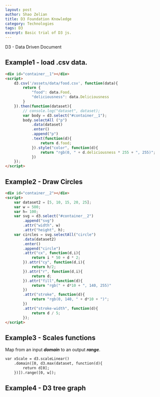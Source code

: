 ```yaml
---
layout: post
author: Shao Zelian
title: D3 Foundation Knowledge
category: Technologies
tags: D3
excerpt: Basic trial of D3 js.
---
```


D3 - Data Driven Document

## Example1 - load .csv data.

<div id="container__1"></div>
<script>
	d3.csv('/assets/data/food.csv', function(data){
		return {
			"food": data.Food,
			"deliciousness": data.Deliciousness
		}
	}).then(function(dataset){
		// console.log("dataset", dataset);
		var body = d3.select("#container__1");
		body.selectAll ("p")
			.data(dataset)
			.enter()
			.append("p")
			.text(function(d){
				return d.food;
			}).style("color", function(d){
				return "rgb(0, " + d.deliciousness * 255 + ", 255)";
			})
	});
</script>

```html
<div id="container__1"></div>
<script>
	d3.csv('/assets/data/food.csv', function(data){
		return {
			"food": data.Food,
			"deliciousness": data.Deliciousness
		}
	}).then(function(dataset){
		// console.log("dataset", dataset);
		var body = d3.select("#container__1");
		body.selectAll ("p")
			.data(dataset)
			.enter()
			.append("p")
			.text(function(d){
				return d.food;
			}).style("color", function(d){
				return "rgb(0, " + d.deliciousness * 255 + ", 255)";
			})
	});
</script>
```

## Example2 - Draw Circles

<div id="container__2"></div>
<script>
	var dataset2 = [5, 10, 15, 20, 25];
	var w = 500;
	var h= 100;
	var svg = d3.select("#container__2")
		.append("svg")
		.attr("width", w)
		.attr("height", h);
	var circles = svg.selectAll("circle")
		.data(dataset2)
		.enter()
		.append("circle")
		.attr("cx", function(d,i){
			return i * 50 + d * 2;
		}).attr("cy", function(d,i){
			return h/2;
		}).attr("r", function(d,i){
			return d;
		}).attr("fill",function(d){
			return "rgb(" + d*10 + ", 140, 255)"
		})
		.attr("stroke", function(d){
			return "rgb(0, 140, " + d*10 + ")";
		})
		.attr("stroke-width", function(d){
			return d / 5;
		});
</script>

```html
<div id="container__2"></div>
<script>
	var dataset2 = [5, 10, 15, 20, 25];
	var w = 500;
	var h= 100;
	var svg = d3.select("#container__2")
		.append("svg")
		.attr("width", w)
		.attr("height", h);
	var circles = svg.selectAll("circle")
		.data(dataset2)
		.enter()
		.append("circle")
		.attr("cx", function(d,i){
			return i * 50 + d * 2;
		}).attr("cy", function(d,i){
			return h/2;
		}).attr("r", function(d,i){
			return d;
		}).attr("fill",function(d){
			return "rgb(" + d*10 + ", 140, 255)"
		})
		.attr("stroke", function(d){
			return "rgb(0, 140, " + d*10 + ")";
		})
		.attr("stroke-width", function(d){
			return d / 5;
		});
</script>
```

## Example3 - Scales functions

Map from an input ***domain*** to an output ***range***.

```html
var xScale = d3.scaleLinear()
	.domain([0, d3.max(dataset, function(d){
		return d[0];
	})]).range([0, w]);
```

## Example4 - D3 tree graph

<div id="container__4"></div>
<style>
.xAxis path,
.xAxis.line{
	stoke: teal;
	shape-rendering: crispEdges;
}
.xAxis text{
	font-family: Optima, Futura, sans-serif;
	font-weight: bold;
	font-size: 14px;
	fill: teal;
}
.node circle{
	fill: #fff;
	stroke: steelblue;
	stroke-width: 3px;
}
.node text{
	background-color: #fff;
	font: 12px sans-serif;
	color: #fff;
}
.link{
	fill: none;
	stroke: #ccc;
	stoke-width: 2px;
}
</style>
<script>
var treeData = {
	name: "R",
	children:[
		{
			name: "A",
			children: [
				{
					name: "AA",
					children: [
						{
							name: "AAA"
						},
						{
							name: "AAB"
						}
					]
				},
				{
					name: "AB",
					children: [
						{
							name: "ABA"
						},
						{
							name: "ABB"
						}
					]
				}
			]
		},
		{
			name: "B",
			children: [
				{
					name: "BA",
					children: [
						{
							name: "BAA"
						},
						{
							name: "BAB"
						}
					]
				},
				{
					name: "BB",
					children: [
						{
							name: "BBA"
						},
						{
							name: "BBB"
						}
					]
				}
			]
		}
	]
};

var margin = {top: 20, right: 90, bottom: 20, left: 90};
var width = 960 - margin.left - margin.right;
var height = 500 - margin.top - margin.bottom;

var svg4 = d3.select("#container__4")
	.append("svg")
	.attr("fill", "#fff")
	.attr("width", width + margin.left + margin.right)
	.attr("height", height + margin.top + margin.bottom)
	.append("g")
	.attr("transform", "translate(" + margin.left + ", " + margin.top + ")");

var i =0;
var duration = 750;
var root;

var treemap = d3.tree().size([height, width]);
root = d3.hierarchy(treeData, function(d){
	return d.children;
});
root.x0 = height/2;
root.y0 = 0;
console.log("root", root);

update(root);

function update(source){
	var treeData = treemap(root);
	// nodes
	var nodes = treeData.descendants();	
	nodes.forEach(function(d){
		d.y = d.depth * 180;
	});
	var node = svg4.selectAll("g.node").data(nodes, function(d){
		return d.id || (d.id = ++i);
	});
	var nodeEnter = node.enter()
		.append("g")
		.attr("class", "node")
		.attr("transform", function(d){
			return "translate(" + source.y0 + ", " + source.x0 + ")";
		}).on("click", click);
	nodeEnter.append("circle")
		.attr("class", "node")
		.attr("r", 0)
		.style("fill", function(d){
			return d._children ? "red" : "#fff";
		});
	nodeEnter.append("text")
		.attr("dy", ".35em")
		.attr("x", function(d){
			return d.children || d._children ? -20 : 20;
		}).attr("text-anchor", function(d){
			return d.children || d._children ? "end" : "start";
		}).text(function(d){
			return d.data.name;
		});
	// node udpate
	var nodeUpdate = nodeEnter.merge(node);
	nodeUpdate.transition()
		.duration(duration)
		.attr("transform", function(d){
			return "translate(" + d.y + ", " + d.x + ")";
		});
	nodeUpdate.select("circle.node")
		.attr("r", 10)
		.style("fill", function(d){
			return d._children ? "red" : "#fff";
		}).attr("cursor", "pointer");
	// node exit
	var nodeExit = node.exit()
		.transition()
		.duration(duration)
		.attr("transform", function(d){
			return "translate(" + source.y + ", " + source.x + ")";
		}).remove();
	nodeExit.select("circle").attr("r", 0);
	nodeExit.select("text").style("fill-opacity", 0);
	//links
	function diagonal(s, d){
		path = `M ${s.y} ${s.x}
		  C ${(s.y + d.y) / 2} ${s.x}
			${(s.y + d.y) / 2} ${d.x}
			${d.y} ${d.x}`;
		return path;
	}
	var links = treeData.descendants().slice(1);
	var link = svg4.selectAll("path.link")
		.data(links, function(d){
			return d.id;
		});
	var linkEnter = link
		.enter()
		.insert("path", "g")
		.attr("class", "link")
		.attr("d", function(d){
			var o = {x: source.x0, y: source.y0};
			return diagonal(o, o);
		})
	var linkUpdate = linkEnter.merge(link);
	linkUpdate.transition()
		.duration(duration)
		.attr("d", function(d){
			return diagonal(d, d.parent);
		});
	var linkExit= link
		.exit()
		.transition()
		.duration(duration)
		.attr("d", function(d){
			var o = {x: source.x0, y: source.y0};
			return diagonal(o, o);
		}).remove();
	nodes.forEach(function(d){
		d.x0 = d.x;
		d.y0 = d.y;
	});
}

function click(event, d){
	if(d.children){
		d._children = d.children;
		d.children = null;
	}else{
		d.children = d._children;
		d._children = null;
	}
	update(d);
}

</script>